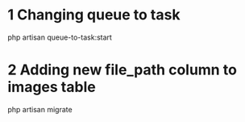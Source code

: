 # 1 Changing queue to task
php artisan queue-to-task:start

# 2 Adding new file_path column to images table
php artisan migrate
